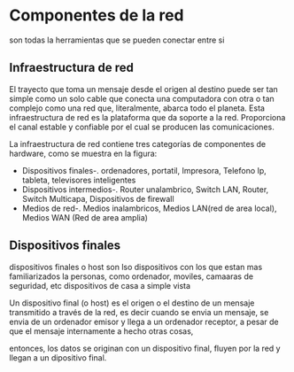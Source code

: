 # Componentes de la red

son todas la herramientas que se pueden conectar entre si

## Infraestructura de red

El trayecto que toma un mensaje desde el origen al destino puede ser tan simple como un solo cable que conecta una computadora con otra o tan complejo como una red que, literalmente, abarca todo el planeta. Esta infraestructura de red es la plataforma que da soporte a la red. Proporciona el canal estable y confiable por el cual se producen las comunicaciones.

La infraestructura de red contiene tres categorías de componentes de hardware, como se muestra en la figura:

- Dispositivos finales-. ordenadores, portatil, Impresora, Telefono Ip, tableta, televisores inteligentes
- Dispositivos intermedios-. Router unalambrico, Switch LAN, Router, Switch Multicapa, Dispositivos de firewall
- Medios de red-. Medios inalambricos, Medios LAN(red de area local), Medios WAN (Red de area amplia)

## Dispositivos finales

dispositivos finales o host son lso dispositivos con los que estan mas familiarizados la personas, como ordenador, moviles, camaaras de seguridad, etc dispositivos de casa a simple vista

Un dispositivo final (o host) es el origen o el destino de un mensaje transmitido a través de la red, es decir cuando se envia un mensaje, se envia de un ordenador emisor y llega a un ordenador receptor, a pesar de que el mensaje internamente a hecho otras cosas,

entonces, los datos se originan con un dispositivo final, fluyen por la red y llegan a un dipositivo final.
